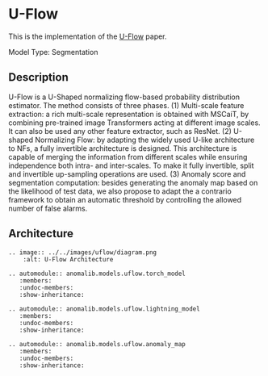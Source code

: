 # U-Flow

This is the implementation of the [U-Flow](https://arxiv.org/abs/2211.12353) paper.

Model Type: Segmentation

## Description

U-Flow is a U-Shaped normalizing flow-based probability distribution estimator.
The method consists of three phases.
(1) Multi-scale feature extraction: a rich multi-scale representation is obtained with MSCaiT, by combining pre-trained image Transformers acting at different image scales. It can also be used any other feature extractor, such as ResNet.
(2) U-shaped Normalizing Flow: by adapting the widely used U-like architecture to NFs, a fully invertible architecture is designed. This architecture is capable of merging the information from different scales while ensuring independence both intra- and inter-scales. To make it fully invertible, split and invertible up-sampling operations are used.
(3) Anomaly score and segmentation computation: besides generating the anomaly map based on the likelihood of test data, we also propose to adapt the a contrario framework to obtain an automatic threshold by controlling the allowed number of false alarms.

## Architecture

```{eval-rst}
.. image:: ../../images/uflow/diagram.png
    :alt: U-Flow Architecture
```

```{eval-rst}
.. automodule:: anomalib.models.uflow.torch_model
   :members:
   :undoc-members:
   :show-inheritance:
```

```{eval-rst}
.. automodule:: anomalib.models.uflow.lightning_model
   :members:
   :undoc-members:
   :show-inheritance:
```

```{eval-rst}
.. automodule:: anomalib.models.uflow.anomaly_map
   :members:
   :undoc-members:
   :show-inheritance:
```
